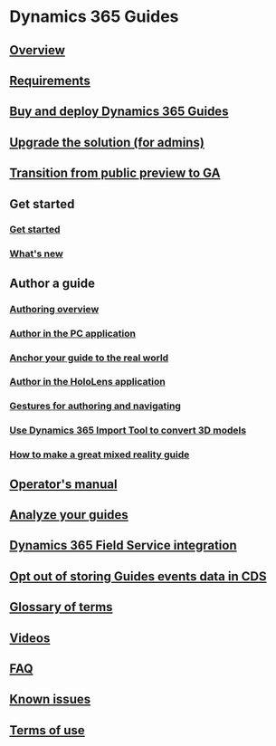 # Dynamics 365 Guides
## [Overview](index.md)
## [Requirements](requirements.md)
## [Buy and deploy Dynamics 365 Guides](setup.md)
## [Upgrade the solution (for admins)](upgrade.md)
## [Transition from public preview to GA](public-preview-transition.md)
## Get started
### [Get started](get-started.md)
### [What's new](new.md)
## Author a guide
### [Authoring overview](authoring-overview.md)
### [Author in the PC application](pc-authoring.md)
### [Anchor your guide to the real world](anchor.md)
### [Author in the HoloLens application](hololens-authoring.md)
### [Gestures for authoring and navigating](authoring-gestures.md)
### [Use Dynamics 365 Import Tool to convert 3D models](import-tool.md)
### [How to make a great mixed reality guide](great-guide.md)
## [Operator's manual](operator-guide.md)
## [Analyze your guides](analytics-guide.md)
## [Dynamics 365 Field Service integration](field-service.md)
## [Opt out of storing Guides events data in CDS](data-opt-out.md)
## [Glossary of terms](glossary.md)
## [Videos](videos.md)
## [FAQ](faq.md)
## [Known issues](known-issues.md)
## [Terms of use](../legal/guides-service-terms.md)

